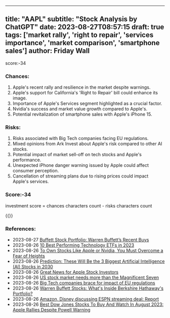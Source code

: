 
---
title: "AAPL"
subtitle: "Stock Analysis by ChatGPT"
date: 2023-08-27T08:57:15
draft: true
tags: ['market rally', 'right to repair', 'services importance', 'market comparison', 'smartphone sales']
author: Friday Wall
---

score:-34
### Chances:
1. Apple's recent rally and resilience in the market despite warnings.
2. Apple's support for California's 'Right to Repair' bill could enhance its image.
3. Importance of Apple's Services segment highlighted as a crucial factor.
4. Nvidia's success and market value growth compared to Apple's.
5. Potential revitalization of smartphone sales with Apple's iPhone 15.
### Risks:
1. Risks associated with Big Tech companies facing EU regulations.
2. Mixed opinions from Ark Invest about Apple's risk compared to other AI stocks.
3. Potential impact of market sell-off on tech stocks and Apple's performance.
4. Unexpected iPhone danger warning issued by Apple could affect consumer perception.
5. Cancellation of streaming plans due to rising prices could impact Apple's services.
### Score:-34
investment score = chances characters count - risks characters count

{{<tradingview symbol="NASDAQ:AAPL">}}
### References:
- 2023-08-27 [Buffett Stock Portfolio: Warren Buffett’s Recent Buys](https://finance.yahoo.com/news/buffett-stock-portfolio-warren-buffett-162221344.html?.tsrc=rss)
- 2023-08-26 [10 Best Performing Technology ETFs in 2023](https://finance.yahoo.com/news/10-best-performing-technology-etfs-143502130.html?.tsrc=rss)
- 2023-08-26 [To Own Stocks Like Apple or Nvidia, You Must Overcome a Fear of Heights](https://finance.yahoo.com/m/d3d7d1ba-5170-3cde-a876-7372738e47ea/to-own-stocks-like-apple-or.html?.tsrc=rss)
- 2023-08-26 [Prediction: These Will Be the 3 Biggest Artificial Intelligence (AI) Stocks in 2030](https://finance.yahoo.com/m/2c14d38a-6b3b-39b9-8aaa-25792a150014/prediction%3A-these-will-be-the.html?.tsrc=rss)
- 2023-08-26 [Great News for Apple Stock Investors](https://finance.yahoo.com/m/d830b6d4-4908-3d80-ad1e-1ec418088b26/great-news-for-apple-stock.html?.tsrc=rss)
- 2023-08-26 [US stock market needs more than the Magnificent Seven](https://finance.yahoo.com/m/c386d58b-37ff-32a2-9541-31b026694e8f/us-stock-market-needs-more.html?.tsrc=rss)
- 2023-08-26 [Big Tech companies brace for impact of EU regulations](https://finance.yahoo.com/video/big-tech-companies-brace-impact-211135930.html?.tsrc=rss)
- 2023-08-26 [Warren Buffett Stocks: What's Inside Berkshire Hathaway's Portfolio?](https://finance.yahoo.com/m/ce2ffe06-f882-3e0d-8b97-fa77d137e8bb/warren-buffett-stocks%3A-what%27s.html?.tsrc=rss)
- 2023-08-26 [Amazon, Disney discussing ESPN streaming deal: Report](https://finance.yahoo.com/video/amazon-disney-discussing-espn-streaming-202622848.html?.tsrc=rss)
- 2023-08-26 [Best Dow Jones Stocks To Buy And Watch In August 2023: Apple Rallies Despite Powell Warning](https://finance.yahoo.com/m/65b53896-faf4-3a06-9d0d-a63cf3c83192/best-dow-jones-stocks-to-buy.html?.tsrc=rss)


                